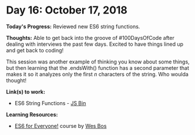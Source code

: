 # Day 16: October 17, 2018

**Today's Progress:** Reviewed new ES6 string functions.

**Thoughts:** Able to get back into the groove of #100DaysOfCode after dealing with interviews the past few days. Excited to have things lined up and get back to coding!

This session was another example of thinking you know about some things, but then learning that the .endsWith() function has a second parameter that makes it so it analyzes only the first *n* characters of the string. Who woulda thought!

**Link(s) to work:**
* ES6 String Functions - [JS Bin](https://jsbin.com/duxonufoxa/edit?js,console)

**Learning Resources:**
* [ES6 for Everyone!](https://es6.io/) course by [Wes Bos](https://wesbos.com/)
